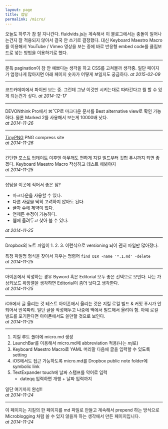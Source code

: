 ```yaml
---
layout: page
title: 잡담
permalink: /micro/
---
```

오늘도 하루가 참 잘 지나간다. fluidvids.js는 계속해서 이 블로그에서는 충돌이 일어나는건지 잘 적용되지 않아서 결국 안 쓰기로 결정했다. 대신 Keyboard Maestro Macro를 이용해서 YouTube / Vimeo 영상을 보는 중에 바로 반응형 embed code를 클립보드로 넣는 방법을 이용하기로 했다.

***

문득 pagination이 참 안 예쁘다는 생각을 하고 CSS를 고쳐볼까 생각중. 일단 페이지가 엄청나게 많아지면 아래 페이지 숫자가 어떻게 보일지도 궁금하다.
*at 2015-02-09*

***



코드카데미에서 파이썬 보는 중. 그런데 그냥 이것만 시키는대로 따라간다고 뭘 할 수 있게 되는건가 싶다.
*at 2014-12-17*

***

DEVONthink Pro에서 ⌘⌥P로 마크다운 문서를 Best alternative view로 확인 가능하다. 물론 Marked 2를 사용해서 보는게 10000배 낫다.  
*at 2014-11-26*

***

[TinyPNG](https://tinypng.com/ "TinyPNG – Compress PNG images while preserving transparency")
PNG compress site  
*at 2014-11-26*

***

간단한 포스트 업데이트 이후엔 아무래도 편하게 지킬 빌드부터 깃헙 푸시까지 되면 좋겠다.
Keyboard Maestro Macro 작성하고 테스트 해봐야지  
*at 2014-11-25*

***

잡담을 이곳에 적어서 좋은 점?

* 마크다운을 사용할 수 있다.
* 다른 사람을 딱히 고려하지 않아도 된다.
* 글자 수에 제약이 없다.
* 언제든 수정이 가능하다.
* 웹에 올려두고 찾아 볼 수 있다.

*at 2014-11-25*

***

Dropbox의 노트 파일이 1. 2. 3. 이런식으로 versioning 되어 괜히 파일만 많아졌다.

특정 파일명 형식을 찾아서 지우는 명령어
`find DIR -name '*.1.md' -delete`  
*at 2014-11-25*

***

아이폰에서 작성하는 경우 Byword 혹은 Editorial 모두 좋은 선택으로 보인다. 나는 가상키보드 확장열을 생각하면 Editorial이 좀더 낫다고 생각한다.  
*at 2014-11-25*

***

iOS에서 글 올리는 것 테스트
아이폰에서 올리는 것은 지킬 로컬 빌드 & 커밋 푸시가 안 되어서 반쪽짜리.
일단 글을 작성해두고 나중에 맥에서 빌드해서 올려야 함. 아예 로컬 빌드를 포기한다면 아이폰에서도 쓸만할 것으로 보인다.  
*at 2014-11-25*

***

1. 지킬 루트 폴더에 micro.md 생성
2. LaunchBar를 이용해서 micro.md에 abbreviation 적용(나는 *mj*로)
3. Keyboard Maestro Macro로 YAML 머리말 다음에 글을 입력할 수 있도록 setting
4. iOS에서도 접근 가능하도록 micro.md를 Dropbox public note folder에 symbolic link
5. TextExpander touch에 날짜 스탬프를 약어로 입력
	* dateqq 입력하면 개행 + 날짜 입력까지  

일단 여기까지 완성!!  
*at 2014-11-24*

***

이 페이지는 지킬의 한 페이지를 md 파일로 만들고 계속해서 prepend 하는 방식으로 Microblogging 처럼 쓸 수 있지 않을까 하는 생각에서 만든 페이지입니다.  
*at 2014-11-24*
